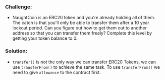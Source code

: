 ### Challenge:
- NaughtCoin is an ERC20 token and you're already holding all of them. The catch is that you'll only be able to transfer them after a 10 year lockout period. Can you figure out how to get them out to another address so that you can transfer them freely? Complete this level by getting your token balance to 0.

### Solution:
- `transfer()` is not the only way we can transfer ERC20 Tokens, we can use `transferFrom()` to achieve the same task. To use `transferFrom()` we need to give `allowance` to the contract first.